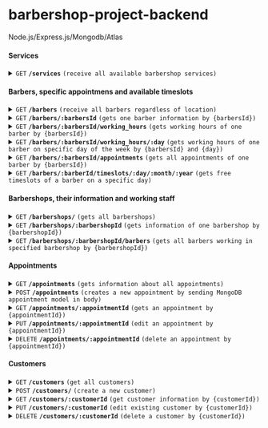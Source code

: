 # barbershop-project-backend

Node.js/Express.js/Mongodb/Atlas

#### Services
<details>
 <summary><code>GET</code> <code><b>/services</b></code> <code>(receive all available barbershop services)</code></summary>
  
##### Parameters

> | name             |  type     | data type      | description                         |
> |------------------|-----------|----------------|-------------------------------------|
> | None             |  required | N/A            | N/A                                 |

##### Responses

> | http code     | content-type                      | response                                                            |
> |---------------|-----------------------------------|---------------------------------------------------------------------|
> | `200`         | `application/json`                | object (JSON)                                                       |
> | <b>TO DO</b> `400`         | `application/json`                | `{"code":"400","message":"Bad Request"}`                            | 
</details>

#### Barbers, specific appointmens and available timeslots

<details>
 <summary><code>GET</code> <code><b>/barbers</b></code> <code>(receive all barbers regardless of location)</code></summary>
  
##### Parameters

> | name             |  type     | data type      | description                         |
> |------------------|-----------|----------------|-------------------------------------|
> | None             |  required | object (JSON)  | N/A                                 |

##### Responses

> | http code     | content-type                      | response                                                            |
> |---------------|-----------------------------------|---------------------------------------------------------------------|
> | `200`         | `application/json`                | object (JSON)                                                       |
> | <b>TO DO</b> `400`         | `application/json`                | `{"code":"400","message":"Bad Request"}`                            | 
</details>

<details>
 <summary><code>GET</code> <code><b>/barbers/:barbersId</b></code> <code>(gets one barber information by {barbersId})</code></summary>
  
##### Parameters

> | name             |  type     | data type      | description                         |
> |------------------|-----------|----------------|-------------------------------------|
> | {barbersId}      |  required | string         | Specific MongoDB id of a barber     |

##### Responses

> | http code     | content-type                      | response                                                            |
> |---------------|-----------------------------------|---------------------------------------------------------------------|
> | `200`         | `application/json`                | object (JSON)                                                       |
> | <b>TO DO</b> `400`         | `application/json`                | `{"code":"400","message":"Bad Request"}`                            |
>
> </details>

<details>
 <summary><code>GET</code> <code><b>/barbers/:barbersId/working_hours</b></code> <code>(gets working hours of one barber by {barbersId})</code></summary>
  
##### Parameters

> | name             |  type     | data type      | description                         |
> |------------------|-----------|----------------|-------------------------------------|
> | {barbersId}      |  required | string         | Specific MongoDB id of a barber     |

##### Responses

> | http code     | content-type                      | response                                                            |
> |---------------|-----------------------------------|---------------------------------------------------------------------|
> | `200`         | `application/json`                | object (JSON)                                                       |
> | <b>TO DO</b> `400`         | `application/json`                | `{"code":"400","message":"Bad Request"}`                            |
>
> </details>

<details>
 <summary><code>GET</code> <code><b>/barbers/:barbersId/working_hours/:day</b></code> <code>(gets working hours of one barber on specific day of the week by {barbersId} and {day})</code></summary>
  
##### Parameters

> | name             |  type     | data type      | description                         |
> |------------------|-----------|----------------|-------------------------------------|
> | {barbersId}      |  required | string         | Specific MongoDB id of a barber     |
> | {day}            |  required | string         | monday/tuesday/wednesday/etc...     |

##### Responses

> | http code     | content-type                      | response                                                            |
> |---------------|-----------------------------------|---------------------------------------------------------------------|
> | `200`         | `application/json`                | object (JSON)                                                       |
> | <b>TO DO</b> `400`         | `application/json`                | `{"code":"400","message":"Bad Request"}`                            |
>
> </details>

<details>
 <summary><code>GET</code> <code><b>/barbers/:barbersId/appointments</b></code> <code>(gets all appointments of one barber by {barbersId})</code></summary>
  
##### Parameters

> | name             |  type     | data type      | description                         |
> |------------------|-----------|----------------|-------------------------------------|
> | {barbersId}      |  required | string         | Specific MongoDB id of a barber     |

##### Responses

> | http code     | content-type                      | response                                                            |
> |---------------|-----------------------------------|---------------------------------------------------------------------|
> | `200`         | `application/json`                | object (JSON)                                                       |
> | <b>TO DO</b> `400`         | `application/json`                | `{"code":"400","message":"Bad Request"}`                            |
>
> </details>

<details>
 <summary><code>GET</code> <code><b>/barbers/:barberId/timeslots/:day/:month/:year</b></code> <code>(gets free timeslots of a barber on a specific day)</code></summary>
  
##### Parameters

> | name             |  type     | data type      | description                         |
> |------------------|-----------|----------------|-------------------------------------|
> | {barbersId}      |  required | string         | Specific MongoDB id of a barber     |
> | {day}            |  required | number         | 1, 2, 3, ...15, 16, ...30, 31       |
> | {month}          |  required | number         | 1, 2, 3, ...10, 11, 12              |
> | {year}           |  required | number         | Full year, ex. 2023                 |

##### Responses

> | http code     | content-type                      | response                                                            |
> |---------------|-----------------------------------|---------------------------------------------------------------------|
> | `200`         | `application/json`                | object (JSON)                                                       |
> | <b>TO DO</b> `400`         | `application/json`                | `{"code":"400","message":"Bad Request"}`                            |
>
> </details>

#### Barbershops, their information and working staff

<details>
 <summary><code>GET</code> <code><b>/barbershops/</b></code> <code>(gets all barbershops)</code></summary>
  
##### Parameters

> | name             |  type     | data type      | description                         |
> |------------------|-----------|----------------|-------------------------------------|
> | None             |  required | N/A            | N/A                                 |

##### Responses

> | http code     | content-type                      | response                                                            |
> |---------------|-----------------------------------|---------------------------------------------------------------------|
> | `200`         | `application/json`                | object (JSON)                                                       |
> | <b>TO DO</b> `400`         | `application/json`                | `{"code":"400","message":"Bad Request"}`                            |
>
> </details>

<details>
 <summary><code>GET</code> <code><b>/barbershops/:barbershopId</b></code> <code>(gets information of one barbershop by {barbershopId})</code></summary>
  
##### Parameters

> | name             |  type     | data type      | description                         |
> |------------------|-----------|----------------|-------------------------------------|
> | {barbershopId}   |  required | string         | Specific MongoDB id of a barbershop |

##### Responses

> | http code     | content-type                      | response                                                            |
> |---------------|-----------------------------------|---------------------------------------------------------------------|
> | `200`         | `application/json`                | object (JSON)                                                       |
> | <b>TO DO</b> `400`         | `application/json`                | `{"code":"400","message":"Bad Request"}`                            |
>
> </details>

<details>
 <summary><code>GET</code> <code><b>/barbershops/:barbershopId/barbers</b></code> <code>(gets all barbers working in specified barbershop by {barbershopId})</code></summary>
  
##### Parameters

> | name             |  type     | data type      | description                         |
> |------------------|-----------|----------------|-------------------------------------|
> | {barbershopId}   |  required | string         | Specific MongoDB id of a barbershop |

##### Responses

> | http code     | content-type                      | response                                                            |
> |---------------|-----------------------------------|---------------------------------------------------------------------|
> | `200`         | `application/json`                | object (JSON)                                                       |
> | <b>TO DO</b> `400`         | `application/json`                | `{"code":"400","message":"Bad Request"}`                            |
>
> </details>

#### Appointments

<details>
 <summary><code>GET</code> <code><b>/appointments</b></code> <code>(gets information about all appointments)</code></summary>
  
##### Parameters

> | name             |  type     | data type      | description                         |
> |------------------|-----------|----------------|-------------------------------------|
> | None             |  required | N/A            | N/A                                 |

##### Responses

> | http code     | content-type                      | response                                                            |
> |---------------|-----------------------------------|---------------------------------------------------------------------|
> | `200`         | `application/json`                | object (JSON)                                                       |
> | <b>TO DO</b> `400`         | `application/json`                | `{"code":"400","message":"Bad Request"}`                            |
>
> </details>

<details>
 <summary><code>POST</code> <code><b>/appointments</b></code> <code>(creates a new appointment by sending MongoDB appointment model in body)</code></summary>
  
##### Body

> | name             |  type     | data type      | description                         |
> |------------------|-----------|----------------|-------------------------------------|
> | form_info        |  required | Object(JSON)   | Object containing customer_id, date, timeslot, location, barber, services, status          |

##### Responses

> | http code     | content-type                      | response                                                            |
> |---------------|-----------------------------------|---------------------------------------------------------------------|
> | `200`         | `application/json`                | object (JSON)                                                       |
> | <b>TO DO</b> `400`         | `application/json`                | `{"code":"400","message":"Bad Request"}`                            |
>
> </details>

<details>
 <summary><code>GET</code> <code><b>/appointments/:appointmentId</b></code> <code>(gets an appointment by {appointmentId})</code></summary>
  
##### Body

> | name             |  type     | data type      | description                              |
> |------------------|-----------|----------------|------------------------------------------|
> | {appointmentId}  |  required | String         | Specific MongoDB id of an appointment    |

##### Responses

> | http code     | content-type                      | response                                                            |
> |---------------|-----------------------------------|---------------------------------------------------------------------|
> | `200`         | `application/json`                | object (JSON)                                                       |
> | <b>TO DO</b> `400`         | `application/json`                | `{"code":"400","message":"Bad Request"}`                            |
>
> </details>

<details>
 <summary><code>PUT</code> <code><b>/appointments/:appointmentId</b></code> <code>(edit an appointment by {appointmentId})</code></summary>
  
##### Body

> | name             |  type     | data type      | description                              |
> |------------------|-----------|----------------|------------------------------------------|
> | {appointmentId}  |  required | String         | Specific MongoDB id of an appointment    |

##### Responses

> | http code     | content-type                      | response                                                            |
> |---------------|-----------------------------------|---------------------------------------------------------------------|
> | `200`         | `application/json`                | object (JSON)                                                       |
> | <b>TO DO</b> `400`         | `application/json`                | `{"code":"400","message":"Bad Request"}`                            |
>
> </details>

<details>
 <summary><code>DELETE</code> <code><b>/appointments/:appointmentId</b></code> <code>(delete an appointment by {appointmentId})</code></summary>
  
##### Body

> | name             |  type     | data type      | description                              |
> |------------------|-----------|----------------|------------------------------------------|
> | {appointmentId}  |  required | String         | Specific MongoDB id of an appointment    |

##### Responses

> | http code     | content-type                      | response                                                            |
> |---------------|-----------------------------------|---------------------------------------------------------------------|
> | `200`         | `application/json`                | object (JSON)                                                       |
> | <b>TO DO</b> `400`         | `application/json`                | `{"code":"400","message":"Bad Request"}`                            |
>
> </details>

#### Customers

<details>
 <summary><code>GET</code> <code><b>/customers</b></code> <code>(get all customers)</code></summary>
  
##### Body

> | name             |  type     | data type      | description                              |
> |------------------|-----------|----------------|------------------------------------------|
> | None  |  required | N/A         | N/A    |

##### Responses

> | http code     | content-type                      | response                                                            |
> |---------------|-----------------------------------|---------------------------------------------------------------------|
> | `200`         | `application/json`                | object (JSON)                                                       |
> | <b>TO DO</b> `400`         | `application/json`                | `{"code":"400","message":"Bad Request"}`                            |
>
> </details>

<details>
 <summary><code>POST</code> <code><b>/customers/</b></code> <code>(create a new customer)</code></summary>
  
##### Body

> | name             |  type        | data type      | description                              |
> |------------------|--------------|----------------|------------------------------------------|
> | None             |  no required | N/A            | N/A                                      | 

##### Responses

> | http code     | content-type                      | response                                                            |
> |---------------|-----------------------------------|---------------------------------------------------------------------|
> | `200`         | `application/json`                | object (JSON)                                                       |
> | <b>TO DO</b> `400`         | `application/json`                | `{"code":"400","message":"Bad Request"}`                            |
>
> </details>

<details>
 <summary><code>GET</code> <code><b>/customers/:customerId</b></code> <code>(get customer information by {customerId})</code></summary>
  
##### Body

> | name             |  type     | data type      | description                              |
> |------------------|-----------|----------------|------------------------------------------|
> | {customerId}     |  required | String         | Specific MongoDB id of a customer        |

##### Responses

> | http code     | content-type                      | response                                                            |
> |---------------|-----------------------------------|---------------------------------------------------------------------|
> | `200`         | `application/json`                | object (JSON)                                                       |
> | <b>TO DO</b> `400`         | `application/json`                | `{"code":"400","message":"Bad Request"}`                            |
>
> </details>

<details>
 <summary><code>PUT</code> <code><b>/customers/:customerId</b></code> <code>(edit existing customer by {customerId})</code></summary>
  
##### Body

> | name             |  type     | data type      | description                              |
> |------------------|-----------|----------------|------------------------------------------|
> | {customerId}     |  required | String         | Specific MongoDB id of a customer        |

##### Responses

> | http code     | content-type                      | response                                                            |
> |---------------|-----------------------------------|---------------------------------------------------------------------|
> | `200`         | `application/json`                | object (JSON)                                                       |
> | <b>TO DO</b> `400`         | `application/json`                | `{"code":"400","message":"Bad Request"}`                            |
>
> </details>

<details>
 <summary><code>DELETE</code> <code><b>/customers/:customerId</b></code> <code>(delete a customer by {customerId})</code></summary>
  
##### Body

> | name             |  type     | data type      | description                              |
> |------------------|-----------|----------------|------------------------------------------|
> | {customerId}     |  required | String         | Specific MongoDB id of a customer        |

##### Responses

> | http code     | content-type                      | response                                                            |
> |---------------|-----------------------------------|---------------------------------------------------------------------|
> | `200`         | `application/json`                | object (JSON)                                                       |
> | <b>TO DO</b> `400`         | `application/json`                | `{"code":"400","message":"Bad Request"}`                            |
>
> </details>
